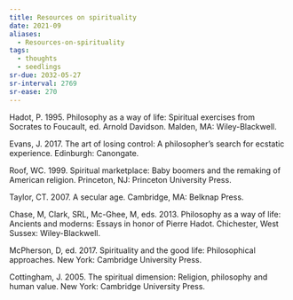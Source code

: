 ```yaml
---
title: Resources on spirituality
date: 2021-09
aliases:
  - Resources-on-spirituality
tags:
  - thoughts
  - seedlings
sr-due: 2032-05-27
sr-interval: 2769
sr-ease: 270
---
```

Hadot, P. 1995. Philosophy as a way of life: Spiritual exercises from Socrates to Foucault, ed. Arnold Davidson. Malden, MA: Wiley-Blackwell.

Evans, J. 2017. The art of losing control: A philosopher’s search for ecstatic experience. Edinburgh: Canongate.

Roof, WC. 1999. Spiritual marketplace: Baby boomers and the remaking of American religion. Princeton, NJ: Princeton University Press.

Taylor, CT. 2007. A secular age. Cambridge, MA: Belknap Press.

Chase, M, Clark, SRL, Mc-Ghee, M, eds. 2013. Philosophy as a way of life: Ancients and moderns: Essays in honor of Pierre Hadot. Chichester, West Sussex: Wiley-Blackwell.

McPherson, D, ed. 2017. Spirituality and the good life: Philosophical approaches. New York: Cambridge University Press.

Cottingham, J. 2005. The spiritual dimension: Religion, philosophy and human value. New York: Cambridge University Press.
